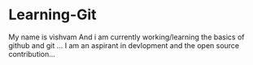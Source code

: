 # Learning-Git



My name is vishvam And i am currently working/learning the basics  of github and git ... I am an aspirant in devlopment and the open source contribution...
